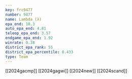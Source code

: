 ```yaml
---
key: frc9477
number: 9477
name: Lambda (λ)
epa_end: 10.3
auto_epa_end: 4.81
teleop_epa_end: 3.57
endgame_epa_end: 1.92
winrate: 0.38
district_epa_rank: 55
district_epa_percentile: 0.433
type: Team
---
```

[[2024gacmp]]
[[2024gagwi]]
[[2024new]]
[[2024scand]]
